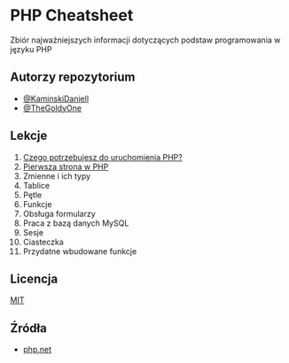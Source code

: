 
# PHP Cheatsheet

Zbiór najważniejszych informacji dotyczących podstaw programowania w języku PHP


## Autorzy repozytorium

- [@KaminskiDaniell](https://www.github.com/kaminskidaniell)
- [@TheGoldyOne](https://www.github.com/thegoldyone)


## Lekcje

1. [Czego potrzebujesz do uruchomienia PHP?](Lekcje/1.%20Czego%20potrzebujesz%20do%20uruchomienia%20PHP%3F.md)
2. [Pierwsza strona w PHP](Lekcje/2.%20Pierwsza%20strona%20w%20PHP.md)
3. Zmienne i ich typy
4. Tablice
5. Pętle
6. Funkcje
7. Obsługa formularzy
8. Praca z bazą danych MySQL
9. Sesje
10. Ciasteczka
11. Przydatne wbudowane funkcje

## Licencja

[MIT](https://choosealicense.com/licenses/mit/)


## Źródła

 - [php.net](https://www.php.net/)
